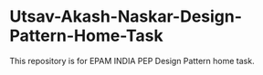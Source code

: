 # Utsav-Akash-Naskar-Design-Pattern-Home-Task
This repository is for EPAM INDIA PEP Design Pattern home task.

